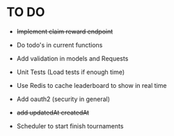 # TO DO

* ~~Implement claim reward endpoint~~


* Do todo's in current functions


* Add validation in models and Requests


* Unit Tests (Load tests if enough time)


* Use Redis to cache leaderboard to show in real time


* Add oauth2 (security in general)


* ~~add updatedAt createdAt~~


* Scheduler to start finish tournaments

